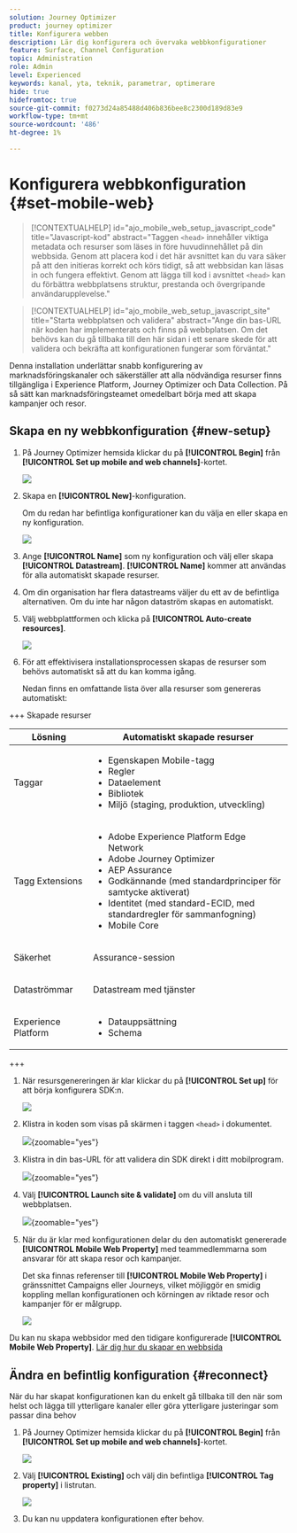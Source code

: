 ```yaml
---
solution: Journey Optimizer
product: journey optimizer
title: Konfigurera webben
description: Lär dig konfigurera och övervaka webbkonfigurationer
feature: Surface, Channel Configuration
topic: Administration
role: Admin
level: Experienced
keywords: kanal, yta, teknik, parametrar, optimerare
hide: true
hidefromtoc: true
source-git-commit: f0273d24a85488d406b836bee8c2300d189d83e9
workflow-type: tm+mt
source-wordcount: '486'
ht-degree: 1%

---
```


# Konfigurera webbkonfiguration {#set-mobile-web}

>[!CONTEXTUALHELP]
>id="ajo_mobile_web_setup_javascript_code"
>title="Javascript-kod"
>abstract="Taggen `<head>` innehåller viktiga metadata och resurser som läses in före huvudinnehållet på din webbsida. Genom att placera kod i det här avsnittet kan du vara säker på att den initieras korrekt och körs tidigt, så att webbsidan kan läsas in och fungera effektivt. Genom att lägga till kod i avsnittet `<head>` kan du förbättra webbplatsens struktur, prestanda och övergripande användarupplevelse."

>[!CONTEXTUALHELP]
>id="ajo_mobile_web_setup_javascript_site"
>title="Starta webbplatsen och validera"
>abstract="Ange din bas-URL när koden har implementerats och finns på webbplatsen. Om det behövs kan du gå tillbaka till den här sidan i ett senare skede för att validera och bekräfta att konfigurationen fungerar som förväntat."

Denna installation underlättar snabb konfigurering av marknadsföringskanaler och säkerställer att alla nödvändiga resurser finns tillgängliga i Experience Platform, Journey Optimizer och Data Collection. På så sätt kan marknadsföringsteamet omedelbart börja med att skapa kampanjer och resor.

## Skapa en ny webbkonfiguration {#new-setup}

1. På Journey Optimizer hemsida klickar du på **[!UICONTROL Begin]** från **[!UICONTROL Set up mobile and web channels]**-kortet.

   ![](assets/guided-setup-config-1.png)

1. Skapa en **[!UICONTROL New]**-konfiguration.

   Om du redan har befintliga konfigurationer kan du välja en eller skapa en ny konfiguration.

   ![](assets/guided-setup-config-2.png)

1. Ange **[!UICONTROL Name]** som ny konfiguration och välj eller skapa **[!UICONTROL Datastream]**. **[!UICONTROL Name]** kommer att användas för alla automatiskt skapade resurser.

1. Om din organisation har flera datastreams väljer du ett av de befintliga alternativen. Om du inte har någon dataström skapas en automatiskt.

1. Välj webbplattformen och klicka på **[!UICONTROL Auto-create resources]**.

   ![](assets/guided-setup-config-5.png)

1. För att effektivisera installationsprocessen skapas de resurser som behövs automatiskt så att du kan komma igång.

   Nedan finns en omfattande lista över alla resurser som genereras automatiskt:

+++ Skapade resurser

   <table>
    <thead>
    <tr>
    <th><strong>Lösning</strong></th>
    <th><strong>Automatiskt skapade resurser</strong></th>
    </tr>
    </thead>
    <tbody>
    <tr>
    </tr>
    <tr>
    <td>
    <p>Taggar</p>
    </td>
    <td>
    <ul>
    <li>Egenskapen Mobile-tagg</li>
    <li>Regler</li>
    <li>Dataelement</li>
    <li>Bibliotek</li>
    <li>Miljö (staging, produktion, utveckling)</li>
    </ul>
    </td>
    </tr>
    <tr>
    <td>
    <p>Tagg Extensions</p>
    </td>
    <td>
    <ul>
    <li>Adobe Experience Platform Edge Network</li>
    <li>Adobe Journey Optimizer</li>
    <li>AEP Assurance</li>
    <li>Godkännande (med standardprinciper för samtycke aktiverat)</li>
    <li>Identitet (med standard-ECID, med standardregler för sammanfogning)</li>
    <li>Mobile Core</li>
    </ul>
    </td>
    </tr>
    <tr>
    <td>
    <p>Säkerhet</p>
    </td>
    <td>
    <p>Assurance-session</p>
    </td>
    </tr>
    <tr>
    <td>
    <p>Dataströmmar</p>
    </td>
    <td>
    <p>Datastream med tjänster</p>
    </td>
    </tr>
    <tr>
    <td>
    <p>Experience Platform</p>
    </td>
    <td>
    <ul>
    <li>Datauppsättning</li>
    <li>Schema</li>
    </ul>
    </td>
    </tr>
    </tbody>
    </table>

+++

1. När resursgenereringen är klar klickar du på **[!UICONTROL Set up]** för att börja konfigurera SDK:n.

   ![](assets/guided-setup-config-web-1.png)

1. Klistra in koden som visas på skärmen i taggen `<head>` i dokumentet.

   ![](assets/guided-setup-config-web-2.png){zoomable="yes"}

1. Klistra in din bas-URL för att validera din SDK direkt i ditt mobilprogram.

   ![](assets/guided-setup-config-web-3.png){zoomable="yes"}

1. Välj **[!UICONTROL Launch site & validate]** om du vill ansluta till webbplatsen.

   ![](assets/guided-setup-config-web-4.png){zoomable="yes"}

1. När du är klar med konfigurationen delar du den automatiskt genererade **[!UICONTROL Mobile Web Property]** med teammedlemmarna som ansvarar för att skapa resor och kampanjer.

   Det ska finnas referenser till **[!UICONTROL Mobile Web Property]** i gränssnittet Campaigns eller Journeys, vilket möjliggör en smidig koppling mellan konfigurationen och körningen av riktade resor och kampanjer för er målgrupp.

   ![](assets/guided-setup-config-ios-8.png)

Du kan nu skapa webbsidor med den tidigare konfigurerade **[!UICONTROL Mobile Web Property]**. [Lär dig hur du skapar en webbsida](../web/create-web.md)

## Ändra en befintlig konfiguration {#reconnect}

När du har skapat konfigurationen kan du enkelt gå tillbaka till den när som helst och lägga till ytterligare kanaler eller göra ytterligare justeringar som passar dina behov

1. På Journey Optimizer hemsida klickar du på **[!UICONTROL Begin]** från **[!UICONTROL Set up mobile and web channels]**-kortet.

   ![](assets/guided-setup-config-1.png)

1. Välj **[!UICONTROL Existing]** och välj din befintliga **[!UICONTROL Tag property]** i listrutan.

   ![](assets/guided-setup-config-web-5.png)

1. Du kan nu uppdatera konfigurationen efter behov.
